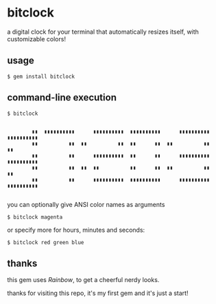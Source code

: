 # bitclock
a digital clock for your terminal that automatically resizes itself, with customizable colors!

## usage
```
$ gem install bitclock
```

## command-line execution
```
$ bitclock
                                                                           

        ▮▮  ▮▮▮▮▮▮▮▮▮▮      ▮▮▮▮▮▮▮▮▮▮  ▮▮▮▮▮▮▮▮▮▮      ▮▮▮▮▮▮▮▮▮▮  ▮▮▮▮▮▮▮▮▮▮
        ▮▮          ▮▮  ▮▮          ▮▮  ▮▮      ▮▮  ▮▮          ▮▮          ▮▮
        ▮▮          ▮▮      ▮▮▮▮▮▮▮▮▮▮  ▮▮      ▮▮      ▮▮▮▮▮▮▮▮▮▮  ▮▮▮▮▮▮▮▮▮▮
        ▮▮          ▮▮  ▮▮  ▮▮          ▮▮      ▮▮  ▮▮          ▮▮          ▮▮
        ▮▮          ▮▮      ▮▮▮▮▮▮▮▮▮▮  ▮▮▮▮▮▮▮▮▮▮      ▮▮▮▮▮▮▮▮▮▮  ▮▮▮▮▮▮▮▮▮▮ 
                                                                             
```
you can optionally give ANSI color names as arguments
```
$ bitclock magenta
```
or specify more for hours, minutes and seconds:
```
$ bitclock red green blue
```

## thanks
this gem uses *Rainbow*, to get a cheerful nerdy looks.

thanks for visiting this repo, it's my first gem and it's just a start!

